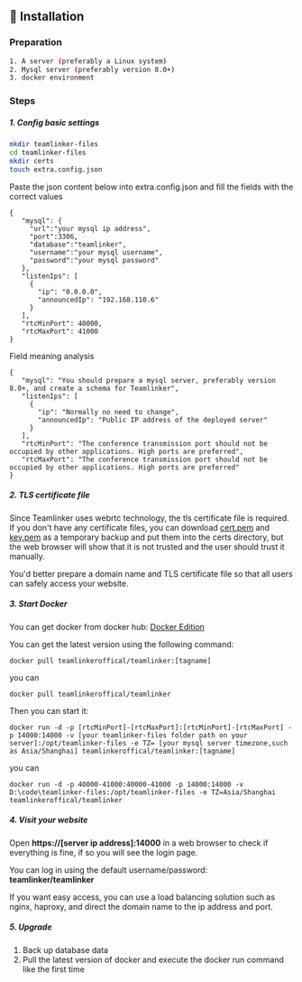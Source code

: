 ## 🔐 Installation
### Preparation

```bash
1. A server (preferably a Linux system)
2. Mysql server (preferably version 8.0+)
3. docker environment
```

### Steps
##### 1. Config basic settings

```bash
mkdir teamlinker-files
cd teamlinker-files
mkdir certs
touch extra.config.json
```
Paste the json content below into extra.config.json and fill the fields with the correct values
```
{
   "mysql": {
     "url":"your mysql ip address",
     "port":3306,
     "database":"teamlinker",
     "username":"your mysql username",
     "password":"your mysql password"
   },
   "listenIps": [
     {
       "ip": "0.0.0.0",
       "announcedIp": "192.168.110.6"
     }
   ],
   "rtcMinPort": 40000,
   "rtcMaxPort": 41000
}
```
Field meaning analysis
```
{
   "mysql": "You should prepare a mysql server, preferably version 8.0+, and create a schema for Teamlinker",
   "listenIps": [
     {
       "ip": "Normally no need to change",
       "announcedIp": "Public IP address of the deployed server"
     }
   ],
   "rtcMinPort": "The conference transmission port should not be occupied by other applications. High ports are preferred",
   "rtcMaxPort": "The conference transmission port should not be occupied by other applications. High ports are preferred"
}
```

##### 2. TLS certificate file

Since Teamlinker uses webrtc technology, the tls certificate file is required. If you don't have any certificate files, you can download [cert.pem](https://team-linker.com/doc/cert/cert.pem) and [key.pem](https://team-linker.com/doc/cert/key.pem) as a temporary backup and put them into the certs directory, but the web browser will show that it is not trusted and the user should trust it manually.

You'd better prepare a domain name and TLS certificate file so that all users can safely access your website.

##### 3. Start Docker

You can get docker from docker hub: [Docker Edition](https://hub.docker.com/repository/docker/teamlinkeroffical/teamlinker/general)

You can get the latest version using the following command:
```
docker pull teamlinkeroffical/teamlinker:[tagname]
```
you can
```
docker pull teamlinkeroffical/teamlinker
```

Then you can start it:
```
docker run -d -p [rtcMinPort]-[rtcMaxPort]:[rtcMinPort]-[rtcMaxPort] -p 14000:14000 -v [your teamlinker-files folder path on your server]:/opt/teamlinker-files -e TZ= [your mysql server timezone,such as Asia/Shanghai] teamlinkeroffical/teamlinker:[tagname]
```
you can
```
docker run -d -p 40000-41000:40000-41000 -p 14000:14000 -v D:\code\teamlinker-files:/opt/teamlinker-files -e TZ=Asia/Shanghai teamlinkeroffical/teamlinker
```


##### 4. Visit your website

Open **https://[server ip address]:14000** in a web browser to check if everything is fine, if so you will see the login page.

You can log in using the default username/password: **teamlinker/teamlinker**

If you want easy access, you can use a load balancing solution such as nginx, haproxy, and direct the domain name to the ip address and port.

##### 5. Upgrade

1. Back up database data
2. Pull the latest version of docker and execute the docker run command like the first time
